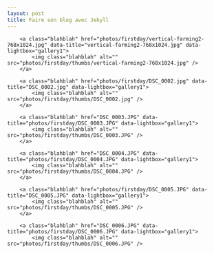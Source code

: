 ```yaml
---
layout: post
title: Faire son blog avec Jekyll
---
```

<div class="photoset-grid-lightbox">

        <a class="blahblah" href="photos/firstday/vertical-farming2-768x1024.jpg" data-title="vertical-farming2-768x1024.jpg" data-lightbox="gallery1">
            <img class="blahblah" alt="" src="photos/firstday/thumbs/vertical-farming2-768x1024.jpg" />
        </a>

        <a class="blahblah" href="photos/firstday/DSC_0002.jpg" data-title="DSC_0002.jpg" data-lightbox="gallery1">
            <img class="blahblah" alt="" src="photos/firstday/thumbs/DSC_0002.jpg" />
        </a>

        <a class="blahblah" href="DSC_0003.JPG" data-title="photos/firstday/DSC_0003.JPG" data-lightbox="gallery1">
            <img class="blahblah" alt="" src="photos/firstday/thumbs/DSC_0003.JPG" />
        </a>

        <a class="blahblah" href="DSC_0004.JPG" data-title="photos/firstday/DSC_0004.JPG" data-lightbox="gallery1">
            <img class="blahblah" alt="" src="photos/firstday/thumbs/DSC_0004.JPG" />
        </a>

        <a class="blahblah" href="photos/firstday/DSC_0005.JPG" data-title="DSC_0005.JPG" data-lightbox="gallery1">
            <img class="blahblah" alt="" src="photos/firstday/thumbs/DSC_0005.JPG" />
        </a>

        <a class="blahblah" href="DSC_0006.JPG" data-title="photos/firstday/DSC_0006.JPG" data-lightbox="gallery1">
            <img class="blahblah" alt="" src="photos/firstday/thumbs/DSC_0006.JPG" />
</div>
